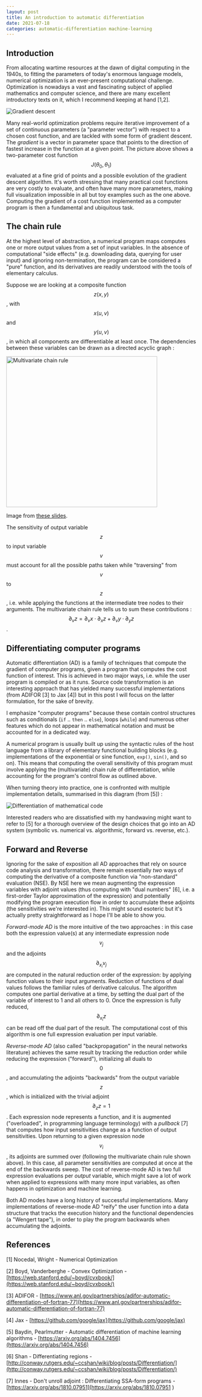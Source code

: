 ```yaml
---
layout: post
title: An introduction to automatic differentiation
date: 2021-07-18
categories: automatic-differentiation machine-learning
---
```



## Introduction

From allocating wartime resources at the dawn of digital computing in the 1940s, to fitting the parameters of today's enormous language models, numerical optimization is an ever-present computational challenge. Optimization is nowadays a vast and fascinating subject of applied mathematics and computer science, and there are many excellent introductory texts on it, which I recommend keeping at hand [1,2].

<img src="https://ocramz.github.io/images/ad-delcont-gd.png" alt="Gradient descent"/>

Many real-world optimization problems require iterative improvement of a set of continuous parameters (a "parameter vector") with respect to a chosen cost function, and are tackled with some form of gradient descent. The _gradient_ is a vector in parameter space that points to the direction of fastest increase in the function at a given point. The picture above shows a two-parameter cost function $$J(\theta_0, \theta_1)$$ evaluated at a fine grid of points and a possible evolution of the gradient descent algorithm. It's worth stressing that many practical cost functions are very costly to evaluate, and often have many more parameters, making full visualization impossible in all but toy examples such as the one above. Computing the gradient of a cost function implemented as a computer program is then a fundamental and ubiquitous task.

## The chain rule

At the highest level of abstraction, a numerical program maps computes one or more output values from a set of input variables. In the absence of computational "side effects" (e.g. downloading data, querying for user input) and ignoring non-termination, the program can be considered a "pure" function, and its derivatives are readily understood with the tools of elementary calculus.

Suppose we are looking at a composite function $$z(x, y)$$, with $$x(u, v)$$ and $$y(u, v)$$, in which all components are differentiable at least once. The dependencies between these variables can be drawn as a directed acyclic graph :

<img src="https://ocramz.github.io/images/ad-delcont-multi-chain-rule.png" alt="Multivariate chain rule" width="400"/>

Image from [these slides](http://www.math.ucsd.edu/~gptesler/20c/slides/20c_chainrule_f18-handout.pdf).

The sensitivity of output variable $$z$$ to input variable $$v$$ must account for all the possible paths taken while "traversing" from $$v$$ to $$z$$, i.e. while applying the functions at the intermediate tree nodes to their arguments. The multivariate chain rule tells us to sum these contributions : $$\partial_v z = \partial_v x \cdot \partial_x z + \partial_v y \cdot \partial_y z $$.

## Differentiating computer programs

Automatic differentiation (AD) is a family of techniques that compute the gradient of computer programs, given a program that computes the cost function of interest. This is achieved in two major ways, i.e. while the user program is compiled or as it runs. Source code transformation is an interesting approach that has yielded many successful implementations (from ADIFOR [3] to Jax [4]) but in this post I will focus on the latter formulation, for the sake of brevity. 

I emphasize "computer programs" because these contain control structures such as conditionals (`if` .. `then` .. `else`), loops (`while`) and numerous other features which do not appear in mathematical notation and must be accounted for in a dedicated way.

A numerical program is usually built up using the syntactic rules of the host language from a library of elementary functional building blocks (e.g. implementations of the exponential or sine function, `exp()`, `sin()`, and so on). This means that computing the overall sensitivity of this program must involve applying the (multivariate) chain rule of differentiation, while accounting for the program's control flow as outlined above.

When turning theory into practice, one is confronted with multiple implementation details, summarised in this diagram (from [5]) :

<img src="https://ocramz.github.io/images/ad-delcont-overview.png" alt="Differentiation of mathematical code"/>

Interested readers who are dissatisfied with my handwaving might want to refer to [5] for a thorough overview of the design choices that go into an AD system (symbolic vs. numerical vs. algorithmic, forward vs. reverse, etc.).



## Forward and Reverse

Ignoring for the sake of exposition all AD approaches that rely on source code analysis and transformation, there remain essentially _two_ ways of computing the derivative of a composite function via "non-standard" evaluation (NSE). By NSE here we mean augmenting the expression variables with adjoint values (thus computing with "dual numbers" [6], i.e. a first-order Taylor approximation of the expression) and potentially modifying the program execution flow in order to accumulate these adjoints (the sensitivities we're interested in). This might sound esoteric but it's actually pretty straightforward as I hope I'll be able to show you.

*Forward-mode AD* is the more intuitive of the two approaches : in this case both the expression value(s) at any intermediate expression node $$v_j$$ and the adjoints $$\partial_{x_i} v_j$$ are computed in the natural reduction order of the expression: by applying function values to their input arguments. Reduction of functions of dual values follows the familiar rules of derivative calculus. The algorithm computes one partial derivative at a time, by setting the dual part of the variable of interest to 1 and all others to 0. Once the expression is fully reduced, $$\partial_{x_i} z$$ can be read off the dual part of the result. The computational cost of this algorithm is one full expression evaluation per input variable.

*Reverse-mode AD* (also called "backpropagation" in the neural networks literature) achieves the same result by tracking the reduction order while reducing the expression ("forward"), initializing all duals to $$0$$, and accumulating the adjoints "backwards" from the output variable $$z$$, which is initialized with the trivial adjoint $$\partial_z z = 1$$. Each expression node represents a function, and it is augmented ("overloaded", in programming language terminology) with a _pullback_ [7] that computes how input sensitivities change as a function of output sensitivities. Upon returning to a given expression node $$v_i$$, its adjoints are summed over (following the multivariate chain rule shown above). In this case, all parameter sensitivities are computed at once at the end of the backwards sweep. The cost of reverse-mode AD is two full expression evaluations per _output_ variable, which might save a lot of work when applied to expressions with many more input variables, as often happens in optimization and machine learning.

Both AD modes have a long history of successful implementations. Many implementations of reverse-mode AD "reify" the user function into a data structure that tracks the execution history and the functional dependencies (a "Wengert tape"), in order to play the program backwards when accumulating the adjoints.


## References

[1] Nocedal, Wright - Numerical Optimization

[2] Boyd, Vanderberghe - Convex Optimization - [https://web.stanford.edu/~boyd/cvxbook/](https://web.stanford.edu/~boyd/cvxbook/)

[3] ADIFOR - [https://www.anl.gov/partnerships/adifor-automatic-differentiation-of-fortran-77](https://www.anl.gov/partnerships/adifor-automatic-differentiation-of-fortran-77)

[4] Jax - [https://github.com/google/jax](https://github.com/google/jax)

[5] Baydin, Pearlmutter - Automatic differentiation of machine learning algorithms - [https://arxiv.org/abs/1404.7456](https://arxiv.org/abs/1404.7456)

[6] Shan - Differentiating regions - [http://conway.rutgers.edu/~ccshan/wiki/blog/posts/Differentiation/](http://conway.rutgers.edu/~ccshan/wiki/blog/posts/Differentiation/) 

[7] Innes - Don't unroll adjoint : Differentiating SSA-form programs - [https://arxiv.org/abs/1810.07951](https://arxiv.org/abs/1810.07951 )
